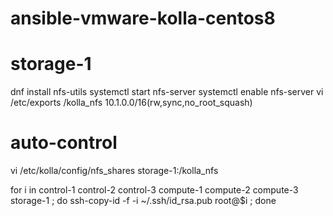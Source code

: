 # ansible-vmware-kolla-centos8
# storage-1
dnf install nfs-utils
systemctl start nfs-server
systemctl enable nfs-server
vi /etc/exports
/kolla_nfs 10.1.0.0/16(rw,sync,no_root_squash)

# auto-control
vi /etc/kolla/config/nfs_shares
storage-1:/kolla_nfs

for i in control-1 control-2 control-3 compute-1 compute-2 compute-3 storage-1 ;
do 
  ssh-copy-id -f -i ~/.ssh/id_rsa.pub root@$i ; 
done

